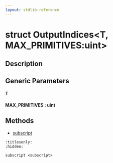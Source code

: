 ```yaml
---
layout: stdlib-reference
---
```


# struct OutputIndices\<T, MAX\_PRIMITIVES:uint\>

## Description



## Generic Parameters

####  <a id="typeparam-T"></a>T
####  <a id="decl-MAX_PRIMITIVES"></a>MAX\_PRIMITIVES  : uint

## Methods

* [subscript](subscript)


```{toctree}
:titlesonly:
:hidden:

subscript <subscript>
```
